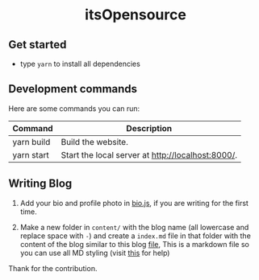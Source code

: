 <h1 align="center">
  itsOpensource
</h1>


## Get started

- type `yarn` to install all dependencies

## Development commands

Here are some commands you can run:

| Command | Description |
| --- | --- |
| yarn build | Build the website. |
| yarn start | Start the local server at [http://localhost:8000/](http://localhost:8000/). |

## Writing Blog

1. Add your bio and profile photo in [bio.js](https://github.com/tsl143/itsopensource/blob/master/src/components/bio.js#L13), if you are writing for the first time.

2. Make a new folder in `content/` with the blog name (all lowercase and replace space with `-`) and create a `index.md` file in that folder with the content of the blog similar to this blog [file](https://github.com/tsl143/itsopensource/blob/master/content/blog/get-started-with-web-wrokers/index.md), This is a markdown file so you can use all MD styling (visit [this](https://daringfireball.net/projects/markdown/syntax) for help)

Thank for the contribution.
